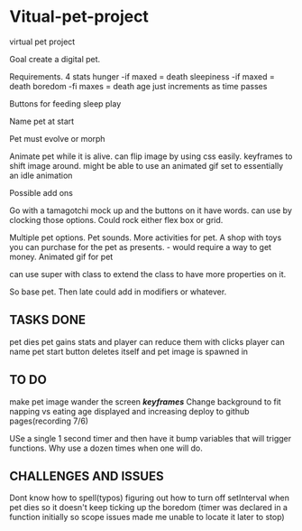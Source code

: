 # Vitual-pet-project
virtual pet project

Goal create a digital pet.

Requirements.
4 stats
	hunger -if maxed = death
	sleepiness -if maxed = death
	boredom -fi maxes = death
	age just increments as time passes

Buttons for
	feeding
	sleep
	play

Name pet at start

Pet must evolve or morph

Animate pet while it is alive. 
	can flip image by using css easily.
	keyframes to shift image around.
		might be able to use an animated gif set to essentially an idle animation


Possible add ons

Go with a tamagotchi mock up and the buttons on it have words. can use by clocking those options.
Could rock either flex box or grid.

Multiple pet options.
Pet sounds.
More activities for pet.
A shop with toys you can purchase for the pet as presents. - would require a way to get money.
Animated gif for pet

can use super with class to extend the class to have more properties on it.

So base pet. Then late could add in modifiers or whatever.

TASKS DONE
-----------
pet dies
pet gains stats and player can reduce them with clicks
player can name pet
start button deletes itself and pet image is spawned in

TO DO
---------
make pet image wander the screen ***keyframes***
Change background to fit napping vs eating
age displayed and increasing
deploy to github pages(recording 7/6)


USe a single 1 second timer and then have it bump variables that will trigger functions. Why use a dozen times when one will do.

CHALLENGES AND ISSUES
---------
Dont know how to spell(typos)
figuring out how to turn off setInterval when pet dies so it doesn't keep ticking up the boredom (timer was declared in a function initially so scope issues made me unable to locate it later to stop)
